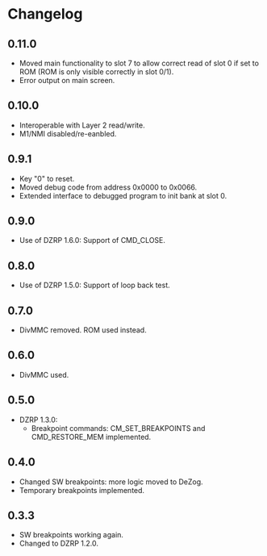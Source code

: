 # Changelog

## 0.11.0
- Moved main functionality to slot 7 to allow correct read of slot 0 if set to ROM (ROM is only visible correctly in slot 0/1).
- Error output on main screen.

## 0.10.0
- Interoperable with Layer 2 read/write.
- M1/NMI disabled/re-eanbled.

## 0.9.1
- Key "0" to reset.
- Moved debug code from address 0x0000 to 0x0066.
- Extended interface to debugged program to init bank at slot 0.

## 0.9.0
- Use of DZRP 1.6.0: Support of CMD_CLOSE.

## 0.8.0
- Use of DZRP 1.5.0: Support of loop back test.

## 0.7.0
- DivMMC removed. ROM used instead.

## 0.6.0
- DivMMC used.

## 0.5.0
- DZRP 1.3.0:
	- Breakpoint commands: CM_SET_BREAKPOINTS and CMD_RESTORE_MEM implemented.

## 0.4.0
- Changed SW breakpoints: more logic moved to DeZog.
- Temporary breakpoints implemented.

## 0.3.3
- SW breakpoints working again.
- Changed to DZRP 1.2.0.
